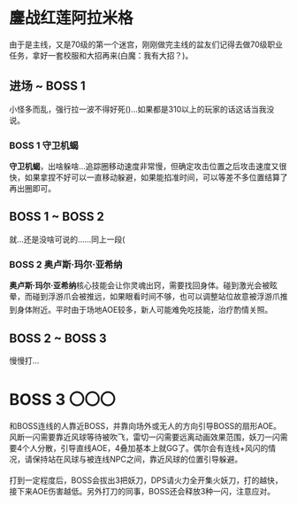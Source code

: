 # 鏖战红莲阿拉米格

由于是主线，又是70级的第一个迷宫，刚刚做完主线的盆友们记得去做70级职业任务，拿好一套校服和大招再来(白魔：我有大招？)。

## 进场 ~ BOSS 1 

小怪多而乱，强行拉一波不得好死()…如果都是310以上的玩家的话这话当我没说。

### BOSS 1 守卫机蝎
**守卫机蝎**，出啥躲啥…追踪圈移动速度非常慢，但确定攻击位置之后攻击速度又很快，如果拿捏不好可以一直移动躲避，如果能掐准时间，可以等差不多位置结算了再出圈即可。

## BOSS 1 ~ BOSS 2

就…还是没啥可说的……同上一段(

### BOSS 2 奥卢斯·玛尔·亚希纳 

**奥卢斯·玛尔·亚希纳**核心技能会让你灵魂出窍，需要找回身体。碰到激光会被眩晕，而碰到浮游爪会被推远，如果眼看时间不够，也可以调整站位故意被浮游爪推到身体附近。平时由于场地AOE较多，新人可能难免吃技能，<img class="no-zoom sm-icon" :src="$withBase('/images/jobs/healer.png')" height="20">治疗酌情关照。

## BOSS 2 ~ BOSS 3

慢慢打…

# BOSS 3 〇〇〇
和BOSS连线的人靠近BOSS，并靠向场外或无人的方向引导BOSS的扇形AOE。风断一闪需要靠近风球等待被吹飞，雷切一闪需要远离动画效果范围，妖刀一闪需要4个人分散，引导直线AOE，4叠加基本上就GG了。偶尔会有连线+风闪的情况，请保持站在风球与被连线NPC之间，靠近风球的位置引导躲避。

打到一定程度后，BOSS会拔出3把妖刀，<img class="no-zoom sm-icon" :src="$withBase('/images/jobs/dps.png')" height="20">DPS请火力全开集火妖刀，打的越快，接下来AOE伤害越低。另外打刀的同事，BOSS还会释放3种一闪，注意应对。